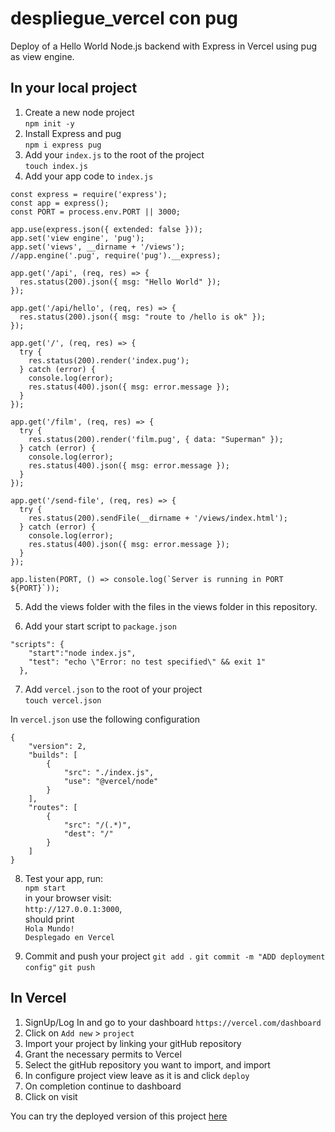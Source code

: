 # despliegue_vercel con pug
Deploy of a Hello World Node.js backend with Express in Vercel using pug as view engine.


## In your local project
1. Create a new node project\
    `npm init -y`
2. Install Express and pug\
    `npm i express pug`
3. Add your `index.js` to the root of the project\
    `touch index.js`
4. Add your app code to `index.js`
  ```
  const express = require('express');
  const app = express();
  const PORT = process.env.PORT || 3000;
  
  app.use(express.json({ extended: false }));
  app.set('view engine', 'pug');
  app.set('views', __dirname + '/views');
  //app.engine('.pug', require('pug').__express);
  
  app.get('/api', (req, res) => {
    res.status(200).json({ msg: "Hello World" });
  });
  
  app.get('/api/hello', (req, res) => {
    res.status(200).json({ msg: "route to /hello is ok" });
  });
  
  app.get('/', (req, res) => {
    try {
      res.status(200).render('index.pug');
    } catch (error) {
      console.log(error);
      res.status(400).json({ msg: error.message });
    }
  });
  
  app.get('/film', (req, res) => {
    try {
      res.status(200).render('film.pug', { data: "Superman" });
    } catch (error) {
      console.log(error);
      res.status(400).json({ msg: error.message });
    }
  });
  
  app.get('/send-file', (req, res) => {
    try {
      res.status(200).sendFile(__dirname + '/views/index.html');
    } catch (error) {
      console.log(error);
      res.status(400).json({ msg: error.message });
    }
  });
  
  app.listen(PORT, () => console.log(`Server is running in PORT ${PORT}`));
  
  ```
  

5. Add the views folder with the files in the views folder in this repository.


6. Add your start script to `package.json`

```
"scripts": {
    "start":"node index.js",
    "test": "echo \"Error: no test specified\" && exit 1"
  },
```

7. Add `vercel.json` to the root of your project\
`touch vercel.json`

In `vercel.json` use the following configuration
```
{
    "version": 2,
    "builds": [
        {
            "src": "./index.js",
            "use": "@vercel/node"
        }
    ],
    "routes": [
        {
            "src": "/(.*)",
            "dest": "/"
        }
    ]
}
```

8. Test your app, run:\
    `npm start`\
    in your browser visit:\
    `http://127.0.0.1:3000`,\
    should print \
    `Hola Mundo!`\
    `Desplegado en Vercel`

9. Commit and push your project
`git add .`
`git commit -m "ADD deployment config"`
`git push`


## In Vercel
1. SignUp/Log In and go to your dashboard `https://vercel.com/dashboard`
2. Click on `Add new` > `project`
3. Import your project by linking your gitHub repository
4. Grant the necessary permits to Vercel
5. Select the gitHub repository you want to import, and import
6. In configure project view leave as it is and click `deploy`
7. On completion continue to dashboard
8. Click on visit

You can try the deployed version of this project [here](https://despliegue-vercel.vercel.app/) 















